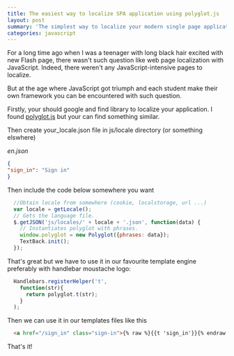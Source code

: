 ```yaml
---
title: The easiest way to localize SPA application using polyglot.js
layout: post
summary: 'The simplest way to localize your modern single page application'
categories: javascript
---
```



For a long time ago when I was a teenager with long black hair excited with new Flash page, there wasn't such question like web page localization with JavaScript. Indeed, there weren't any JavaScript-intensive pages to localize.

But at the age where JavaScript got triumph and each student make their own framework you can be encountered with such question.

Firstly, your should google and find library to localize your application. I found [polyglot.js](http://airbnb.io/polyglot.js/) but your can find something similar.

Then create your_locale.json file in js/locale directory (or something elswhere)

*en.json*

~~~json
{
"sign_in": "Sign in"
}
~~~

Then include the code below somewhere you want

~~~javascript
  //Obtain locale from somewhere (cookie, localstorage, url ...)
  var locale = getLocale();
  // Gets the language file.
  $.getJSON('js/locales/' + locale + '.json', function(data) {
    // Instantiates polyglot with phrases.
    window.polyglot = new Polyglot({phrases: data});
    TextBack.init();
  });
~~~

That's great but we have to use it in our favourite template engine preferably with handlebar moustache logo:

~~~javascript
  Handlebars.registerHelper('t',
    function(str){
      return polyglot.t(str);
    }
  );
~~~

Then we can use it in our templates files like this

~~~html
  <a href="/sign_in" class="sign-in">{% raw %}{{t 'sign_in'}}{% endraw %}</a>
~~~

That's it!
